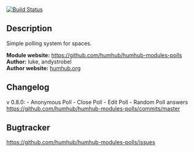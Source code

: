 [![Build Status](https://travis-ci.org/humhub/humhub-modules-polls.svg?branch=master)](https://travis-ci.org/humhub/humhub-modules-polls)

## Description

Simple polling system for spaces.

__Module website:__ <https://github.com/humhub/humhub-modules-polls>  
__Author:__ luke, andystrobel  
__Author website:__ [humhub.org](http://humhub.org)

## Changelog
v 0.8.0:
    - Anonymous Poll
    - Close Poll
    - Edit Poll
    - Random Poll answers
<https://github.com/humhub/humhub-modules-polls/commits/master>

## Bugtracker

<https://github.com/humhub/humhub-modules-polls/issues>